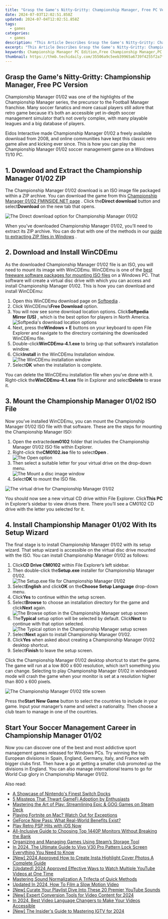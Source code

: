 ```yaml
---
title: "Grasp the Game's Nitty-Gritty: Championship Manager, Free PC Version!"
date: 2024-07-03T12:02:51.858Z
updated: 2024-07-04T12:02:51.858Z
tags:
  - games
categories:
  - games
description: "This Article Describes Grasp the Game's Nitty-Gritty: Championship Manager, Free PC Version!"
excerpt: "This Article Describes Grasp the Game's Nitty-Gritty: Championship Manager, Free PC Version!"
keywords: Championship Manager PC Edition,Free Championship Manager,PC Strategy Game Championship,Downloadable Football Management Game,Free Sports Manager Simulator,Championship Edition Strategy Game,Ultimate Football Management Game
thumbnail: https://thmb.techidaily.com/35506a9c5eeb39965a6739f4255f2a7fd3073f2c89e35224944b9c79ce0abec8.jpg
---
```


## Grasp the Game's Nitty-Gritty: Championship Manager, Free PC Version

 Championship Manager 01/02 was one of the highlights of the Championship Manager series, the precursor to the Football Manager franchise. Many soccer fanatics and more casual players still adore that retro game because it’s both an accessible yet in-depth soccer management simulator that’s not overly complex, with many playable leagues and a big database of players.

 Eidos Interactive made Championship Manager 01/02 a freely available download from 2008, and online communities have kept this classic retro game alive and kicking ever since. This is how you can play the Championship Manager 01/02 soccer management game on a Windows 11/10 PC.

## 1\. Download and Extract the Championship Manager 01/02 ZIP

 The Championship Manager 01/02 download is an ISO image file packaged within a ZIP archive. You can download the game from this [Championship Manager 01/02 FMINSIDE.NET page](https://fminside.net/downloads/full-game/170-championship-manager-0102) . Click the**Direct download** button and select**Download** on the new tab that opens.

![The Direct download option for Championship Manager 01/02](https://static1.makeuseofimages.com/wordpress/wp-content/uploads/2023/07/direct-download-option.jpg)

 When you’ve downloaded Championship Manager 01/02, you’ll need to extract its ZIP archive. You can do that with one of the methods in our [guide to extracting ZIP files in Windows](https://www.makeuseof.com/how-to-extract-zip-files-windows-11/) .

## 2\. Download and Install WinCDEmu

 As the downloaded Championship Manager 01/02 file is an ISO, you will need to mount its image with WinCDEmu. WinCDEmu is one of the [best freeware software packages for mounting ISO files](https://www.makeuseof.com/tag/3-free-alternatives-daemon-tools-mounting-image-files/) on a Windows PC. That software will create a virtual disc drive with which you can access and install Championship Manager 01/02\. This is how you can download and install WinCDEmu:

1. Open this WinCDEmu download page on [Softpedia](https://www.softpedia.com/get/CD-DVD-Tools/Virtual-CD-DVD-Rom/WinCDEmu.shtml) .
2. Click WinCDEmu’s**Free Download** option.
3. You will now see some download location options. Click**Softpedia Mirror (US)** , which is the best option for players in North America.  
![Softpedia's download location options](https://static1.makeuseofimages.com/wordpress/wp-content/uploads/2023/07/download-location-options.jpg)
4. Next, press the**Windows + E** buttons on your keyboard to open File Explorer and navigate to the directory containing the downloaded WinCDEmu file.
5. Double-click**WinCDEmu-4.1.exe** to bring up that software’s installation window.
6. Click**Install** in the WinCDEmu Installation window.  
![The WinCDEmu installation window](https://static1.makeuseofimages.com/wordpress/wp-content/uploads/2023/07/wincdemu-install-window.jpg)
7. Select**OK** when the installation is complete.

 You can delete the WinCDEmu installation file when you’ve done with it. Right-click the**WinCDEmu-4.1.exe** file in Explorer and select**Delete** to erase it.

## 3\. Mount the Championship Manager 01/02 ISO File

 Now you’ve installed WinCDEmu, you can mount the Championship Manager 01/02 ISO file with that software. These are the steps for mounting the Championship Manager ISO:

1. Open the extracted**cm0102** folder that includes the Championship Manager 01/02 ISO file within Explorer.
2. Right-click the**CM0102.iso** file to select**Open** .  
![The Open option](https://static1.makeuseofimages.com/wordpress/wp-content/uploads/2023/07/the-open-option.jpg)
3. Then select a suitable letter for your virtual drive on the drop-down menu.  
![The Mount a disc image window](https://static1.makeuseofimages.com/wordpress/wp-content/uploads/2023/07/mount-a-disc-image-window.jpg)
4. Select**OK** to mount the ISO file.

![The virtual drive for Championship Manager 01/02](https://static1.makeuseofimages.com/wordpress/wp-content/uploads/2023/07/the-virtual-cd-drive.jpg)

 You should now see a new virtual CD drive within File Explorer. Click**This PC** in Explorer’s sidebar to view drives there. There you’ll see a CM0102 CD drive with the letter you selected for it.

## 4\. Install Championship Manager 01/02 With Its Setup Wizard

 The final stage is to install Championship Manager 01/02 with its setup wizard. That setup wizard is accessible on the virtual disc drive mounted with the ISO. You can install Championship Manager 01/02 as follows:

1. Click**CD Drive CM0102** within File Explorer’s left sidebar.
2. Then double-click the**Setup.exe** installer for Championship Manager 01/02.  
![The Setup.exe file for Championship Manager 01/02](https://static1.makeuseofimages.com/wordpress/wp-content/uploads/2023/07/the-setup-exe-file.jpg)
3. Select**English** and click**OK** on the**Choose Setup Language** drop-down menu.
4. Click**Yes** to continue within the setup screen.
5. Select**Browse** to choose an installation directory for the game and click**Next** again.  
![The Browse option in the Championship Manager setup screen](https://static1.makeuseofimages.com/wordpress/wp-content/uploads/2023/07/the-browse-option.jpg)
6. The**Typical** setup option will be selected by default. Click**Next** to continue with that option selected.  
![The Typical option in the Championship Manager setup screen](https://static1.makeuseofimages.com/wordpress/wp-content/uploads/2023/07/the-typical-option.jpg)
7. Select**Next** again to install Championship Manager 01/02.
8. Click**Yes** when asked about creating a Championship Manager 01/02 desktop shortcut.
9. Select**Finish** to leave the setup screen.

 Click the Championship Manager 01/02 desktop shortcut to start the game. The game will run at a low 800 x 600 resolution, which isn’t something you can change. Selecting to play Championship Manager 01/02 in windowed mode will crash the game when your monitor is set at a resolution higher than 800 x 600 pixels.

![The Championship Manager 01/02 title screen](https://static1.makeuseofimages.com/wordpress/wp-content/uploads/2023/07/championship-manager-game.jpg)

 Press the**Start New Game** button to select the countries to include in your game. Input your manager’s name and select a nationality. Then choose a club team to manage in one of the countries.

## Start Your Soccer Management Career in Championship Manager 01/02

 Now you can discover one of the best and most addictive sport management games released for Windows PCs. Try winning the top European divisions in Spain, England, Germany, Italy, and France with bigger clubs first. Then have a go at getting a smaller club promoted up the divisions in England. You can also manage international teams to go for World Cup glory in Championship Manager 01/02.


<ins class="adsbygoogle"
     style="display:block"
     data-ad-format="autorelaxed"
     data-ad-client="ca-pub-7571918770474297"
     data-ad-slot="1223367746"></ins>



<ins class="adsbygoogle"
     style="display:block"
     data-ad-client="ca-pub-7571918770474297"
     data-ad-slot="8358498916"
     data-ad-format="auto"
     data-full-width-responsive="true"></ins>

<span class="atpl-alsoreadstyle">Also read:</span>
<div><ul>
<li><a href="https://games-able.techidaily.com/a-showcase-of-nintendos-finest-switch-docks/"><u>A Showcase of Nintendo's Finest Switch Docks</u></a></li>
<li><a href="https://games-able.techidaily.com/5-missteps-that-thwart-gamefi-adoption-by-enthusiasts/"><u>5 Missteps That Thwart GameFi Adoption by Enthusiasts</u></a></li>
<li><a href="https://games-able.techidaily.com/mastering-the-art-of-play-streamlining-epic-and-gog-games-on-steam-deck/"><u>Mastering the Art of Play: Streamlining Epic & GOG Games on Steam Deck</u></a></li>
<li><a href="https://games-able.techidaily.com/1719172797184-playing-fortnite-on-mac-watch-out-for-exceptions/"><u>Playing Fortnite on Mac? Watch Out for Exceptions</u></a></li>
<li><a href="https://games-able.techidaily.com/geforce-now-pass-what-real-world-benefits-exist/"><u>GeForce Now Pass: What Real-World Benefits Exist?</u></a></li>
<li><a href="https://games-able.techidaily.com/1719164156571-play-retro-psp-hits-with-ios-now/"><u>Play Retro PSP Hits with iOS Now</u></a></li>
<li><a href="https://games-able.techidaily.com/all-inclusive-guide-to-choosing-top-1440p-monitors-without-breaking-the-bank/"><u>All-Inclusive Guide to Choosing Top 1440P Monitors Without Breaking the Bank</u></a></li>
<li><a href="https://games-able.techidaily.com/organizing-and-managing-games-using-steams-storage-tool/"><u>Organizing and Managing Games Using Steam’s Storage Tool</u></a></li>
<li><a href="https://unlock-android.techidaily.com/in-2024-the-ultimate-guide-to-vivo-v30-pro-pattern-lock-screen-everything-you-need-to-know-by-drfone-android/"><u>In 2024, The Ultimate Guide to Vivo V30 Pro Pattern Lock Screen Everything You Need to Know</u></a></li>
<li><a href="https://instagram-video-recordings.techidaily.com/new-2024-approved-how-to-create-insta-highlight-cover-photos-a-complete-guide/"><u>[New] 2024 Approved  How to Create Insta Highlight Cover Photos  A Complete Guide</u></a></li>
<li><a href="https://youtube-tips.techidaily.com/ed-2024-approved-effective-ways-to-watch-multiple-youtube-videos-at-one-time/"><u>[Updated] 2024 Approved  Effective Ways to Watch Multiple YouTube Videos at One Time</u></a></li>
<li><a href="https://sound-tweaking.techidaily.com/mastering-sound-normalization-a-trifecta-of-quick-methods/"><u>Mastering Sound Normalization A Trifecta of Quick Methods</u></a></li>
<li><a href="https://ai-editing-video.techidaily.com/updated-in-2024-how-to-film-a-slow-motion-video/"><u>Updated In 2024, How To Film a Slow Motion Video</u></a></li>
<li><a href="https://youtube-videos.techidaily.com/new-curate-your-playlist-dive-into-these-20-premier-youtube-sounds/"><u>[New] Curate Your Playlist  Dive Into These 20 Premier YouTube Sounds</u></a></li>
<li><a href="https://youtube-docs.techidaily.com/xpert-conversion-tools-for-video-content-for-2024/"><u>[New] Expert Conversion Tools for Video Content for 2024</u></a></li>
<li><a href="https://ai-voice-clone.techidaily.com/in-2024-best-video-language-changers-to-make-your-videos-accessible/"><u>In 2024, Best Video Language Changers to Make Your Videos Accessible</u></a></li>
<li><a href="https://instagram-video-recordings.techidaily.com/new-the-insiders-guide-to-mastering-igtv-for-2024/"><u>[New] The Insider's Guide to Mastering IGTV for 2024</u></a></li>
</ul></div>
